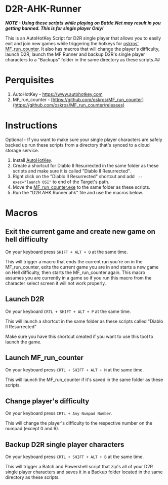 # D2R-AHK-Runner

***NOTE - Using these scripts while playing on Battle.Net may result in you getting banned. This is for single player Only!***

This is an AutoHotKey Script for D2R single player that allows you to easily exit and join new games while triggering the hotkeys for [oskros' MF_run_counter](https://github.com/oskros/MF_run_counter). It also has macros that will change the player's difficulty, launch D2R, launch the MF Runner and backup D2R's single player characters to a "Backups" folder in the same directory as these scripts.## 

# Perquisites

1. AutoHotKey - https://www.autohotkey.com
2. MF_run_counter - [https://github.com/oskros/MF_run_counter](https://github.com/oskros/MF_run_counter/releases)

# Instructions

Optional - If you want to make sure your single player characters are safely backed up run these scripts from a directory that's synced to a cloud storage service.

1. Install [AutoHotKey](https://www.autohotkey.com).
2. Create a shortcut for Diablo II Resurrected in the same folder as these scripts and make sure it is called "Diablo II Resurrected".
3. Right click on the "Diablo II Resurrected" shortcut and add ` --exec="launch OSI"` to end of the Target's path.
4. Move the [MF_run_counter.exe](https://github.com/oskros/MF_run_counter/releases) to the same folder as these scripts.
5. Run the "D2R AHK Runner.ahk" file and use the macros below.

# Macros

## Exit the current game and create new game on hell difficulty

On your keyboard press `SHIFT + ALT + Q` at the same time.

This will trigger a macro that ends the current run you're on in the MF_run_counter, exits the current game you are in and starts a new game on Hell difficulty, then starts the MF_run_counter again. This macro assumes you are currently in a game so if you run this macro from the character select screen it will not work properly.

## Launch D2R

On your keyboard `CRTL + SHIFT + ALT + P` at the same time.

This will launch a shortcut in the same folder as these scripts called "Diablo II Resurrected"

Make sure you have this shortcut created if you want to use this tool to launch the game.

## Launch MF_run_counter

On your keyboard press `CRTL + SHIFT + ALT + M` at the same time.

This will launch the MF_run_counter if it's saved in the same folder as these scripts.

## Change player's difficulty

On your keyboard press `CRTL + Any Numpad Number`.

This will change the player's difficulty to the respective number on the numpad (except 0 and 9).

## Backup D2R single player characters

On your keyboard press `CRTL + SHIFT + ALT + B` at the same time.

This will trigger a Batch and Powershell script that zip's all of your D2R single player characters and saves it in a Backup folder located in the same directory as these scripts.